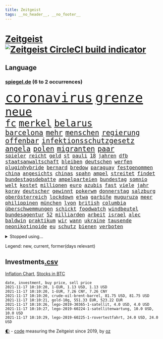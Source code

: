 ```yaml
---
title: Zeitgeist
tags: __no_header__, __no_footer__
---
```


# [Zeitgeist](https://oliz.io/zeitgeist/) [![Zeitgeist CircleCI build indicator](https://circleci.com/gh/ooz/zeitgeist.svg?style=shield)](https://circleci.com/gh/ooz/zeitgeist)

## Language

<h3><a href="https://www.spiegel.de" target="_blank">spiegel.de</a> (6 to 2 occurrences)</h3>
<p style="font-family:monospace">
<span style="font-size:32pt"><a href="news_links.html#coronavirus" class="current">coronavirus</a></span>
<span style="font-size:32pt"><a href="news_links.html#grenze" class="current">grenze</a></span>
<br>
<span style="font-size:27pt"><a href="news_links.html#neue" class="current">neue</a></span>
<br>
<span style="font-size:22pt"><a href="news_links.html#fc" class="current">fc</a></span>
<span style="font-size:22pt"><a href="news_links.html#merkel" class="current">merkel</a></span>
<span style="font-size:22pt"><a href="news_links.html#belarus" class="current">belarus</a></span>
<br>
<span style="font-size:17pt"><a href="news_links.html#barcelona" class="current">barcelona</a></span>
<span style="font-size:17pt"><a href="news_links.html#mehr" class="current">mehr</a></span>
<span style="font-size:17pt"><a href="news_links.html#menschen" class="current">menschen</a></span>
<span style="font-size:17pt"><a href="news_links.html#regierung" class="current">regierung</a></span>
<span style="font-size:17pt"><a href="news_links.html#offenbar" class="current">offenbar</a></span>
<span style="font-size:17pt"><a href="news_links.html#infektionsschutzgesetz" class="current">infektionsschutzgesetz</a></span>
<span style="font-size:17pt"><a href="news_links.html#angela" class="current">angela</a></span>
<span style="font-size:17pt"><a href="news_links.html#polen" class="current">polen</a></span>
<span style="font-size:17pt"><a href="news_links.html#migranten" class="current">migranten</a></span>
<span style="font-size:17pt"><a href="news_links.html#paar" class="current">paar</a></span>
<br>
<span style="font-size:12pt"><a href="news_links.html#spieler" class="current">spieler</a></span>
<span style="font-size:12pt"><a href="news_links.html#reicht" class="current">reicht</a></span>
<span style="font-size:12pt"><a href="news_links.html#geld" class="current">geld</a></span>
<span style="font-size:12pt"><a href="news_links.html#st" class="current">st</a></span>
<span style="font-size:12pt"><a href="news_links.html#pauli" class="current">pauli</a></span>
<span style="font-size:12pt"><a href="news_links.html#18" class="current">18</a></span>
<span style="font-size:12pt"><a href="news_links.html#jahren" class="current">jahren</a></span>
<span style="font-size:12pt"><a href="news_links.html#dfb" class="current">dfb</a></span>
<span style="font-size:12pt"><a href="news_links.html#staatsanwaltschaft" class="current">staatsanwaltschaft</a></span>
<span style="font-size:12pt"><a href="news_links.html#bleiben" class="current">bleiben</a></span>
<span style="font-size:12pt"><a href="news_links.html#deutschen" class="current">deutschen</a></span>
<span style="font-size:12pt"><a href="news_links.html#werfen" class="current">werfen</a></span>
<span style="font-size:12pt"><a href="news_links.html#pluginhybride" class="new">pluginhybride</a></span>
<span style="font-size:12pt"><a href="news_links.html#bernard" class="current">bernard</a></span>
<span style="font-size:12pt"><a href="news_links.html#bredow" class="new">bredow</a></span>
<span style="font-size:12pt"><a href="news_links.html#paraguay" class="current">paraguay</a></span>
<span style="font-size:12pt"><a href="news_links.html#festgenommen" class="current">festgenommen</a></span>
<span style="font-size:12pt"><a href="news_links.html#china" class="current">china</a></span>
<span style="font-size:12pt"><a href="news_links.html#angesichts" class="current">angesichts</a></span>
<span style="font-size:12pt"><a href="news_links.html#chinas" class="current">chinas</a></span>
<span style="font-size:12pt"><a href="news_links.html#spahn" class="current">spahn</a></span>
<span style="font-size:12pt"><a href="news_links.html#ampel" class="current">ampel</a></span>
<span style="font-size:12pt"><a href="news_links.html#streitet" class="current">streitet</a></span>
<span style="font-size:12pt"><a href="news_links.html#findet" class="current">findet</a></span>
<span style="font-size:12pt"><a href="news_links.html#bundestagsdebatte" class="current">bundestagsdebatte</a></span>
<span style="font-size:12pt"><a href="news_links.html#ampelparteien" class="current">ampelparteien</a></span>
<span style="font-size:12pt"><a href="news_links.html#bundestag" class="current">bundestag</a></span>
<span style="font-size:12pt"><a href="news_links.html#somnio" class="new">somnio</a></span>
<span style="font-size:12pt"><a href="news_links.html#welt" class="current">welt</a></span>
<span style="font-size:12pt"><a href="news_links.html#kostet" class="current">kostet</a></span>
<span style="font-size:12pt"><a href="news_links.html#millionen" class="current">millionen</a></span>
<span style="font-size:12pt"><a href="news_links.html#euro" class="current">euro</a></span>
<span style="font-size:12pt"><a href="news_links.html#azubis" class="current">azubis</a></span>
<span style="font-size:12pt"><a href="news_links.html#fast" class="current">fast</a></span>
<span style="font-size:12pt"><a href="news_links.html#viele" class="current">viele</a></span>
<span style="font-size:12pt"><a href="news_links.html#jahr" class="current">jahr</a></span>
<span style="font-size:12pt"><a href="news_links.html#koray" class="new">koray</a></span>
<span style="font-size:12pt"><a href="news_links.html#deutscher" class="current">deutscher</a></span>
<span style="font-size:12pt"><a href="news_links.html#gewinnt" class="current">gewinnt</a></span>
<span style="font-size:12pt"><a href="news_links.html#pokerwm" class="new">pokerwm</a></span>
<span style="font-size:12pt"><a href="news_links.html#donnerstag" class="current">donnerstag</a></span>
<span style="font-size:12pt"><a href="news_links.html#salzburg" class="current">salzburg</a></span>
<span style="font-size:12pt"><a href="news_links.html#oberösterreich" class="current">oberösterreich</a></span>
<span style="font-size:12pt"><a href="news_links.html#lockdown" class="current">lockdown</a></span>
<span style="font-size:12pt"><a href="news_links.html#etwa" class="current">etwa</a></span>
<span style="font-size:12pt"><a href="news_links.html#garbiñe" class="new">garbiñe</a></span>
<span style="font-size:12pt"><a href="news_links.html#muguruza" class="new">muguruza</a></span>
<span style="font-size:12pt"><a href="news_links.html#meer" class="current">meer</a></span>
<span style="font-size:12pt"><a href="news_links.html#philippinen" class="current">philippinen</a></span>
<span style="font-size:12pt"><a href="news_links.html#münchen" class="current">münchen</a></span>
<span style="font-size:12pt"><a href="news_links.html#lyon" class="current">lyon</a></span>
<span style="font-size:12pt"><a href="news_links.html#british" class="new">british</a></span>
<span style="font-size:12pt"><a href="news_links.html#columbia" class="new">columbia</a></span>
<span style="font-size:12pt"><a href="news_links.html#überschwemmungen" class="current">überschwemmungen</a></span>
<span style="font-size:12pt"><a href="news_links.html#schickt" class="current">schickt</a></span>
<span style="font-size:12pt"><a href="news_links.html#foodwatch" class="current">foodwatch</a></span>
<span style="font-size:12pt"><a href="news_links.html#windbeutel" class="new">windbeutel</a></span>
<span style="font-size:12pt"><a href="news_links.html#bundesagentur" class="new">bundesagentur</a></span>
<span style="font-size:12pt"><a href="news_links.html#52" class="current">52</a></span>
<span style="font-size:12pt"><a href="news_links.html#milliarden" class="current">milliarden</a></span>
<span style="font-size:12pt"><a href="news_links.html#arbeit" class="current">arbeit</a></span>
<span style="font-size:12pt"><a href="news_links.html#israel" class="current">israel</a></span>
<span style="font-size:12pt"><a href="news_links.html#alec" class="current">alec</a></span>
<span style="font-size:12pt"><a href="news_links.html#baldwin" class="current">baldwin</a></span>
<span style="font-size:12pt"><a href="news_links.html#praktikum" class="new">praktikum</a></span>
<span style="font-size:12pt"><a href="news_links.html#wir" class="current">wir</a></span>
<span style="font-size:12pt"><a href="news_links.html#wann" class="current">wann</a></span>
<span style="font-size:12pt"><a href="news_links.html#ukraine" class="current">ukraine</a></span>
<span style="font-size:12pt"><a href="news_links.html#tausende" class="current">tausende</a></span>
<span style="font-size:12pt"><a href="news_links.html#neonikotinoide" class="new">neonikotinoide</a></span>
<span style="font-size:12pt"><a href="news_links.html#eu" class="current">eu</a></span>
<span style="font-size:12pt"><a href="news_links.html#schutz" class="current">schutz</a></span>
<span style="font-size:12pt"><a href="news_links.html#bienen" class="current">bienen</a></span>
<span style="font-size:12pt"><a href="news_links.html#verboten" class="current">verboten</a></span>
</p>
<details>
<summary>Stopped using...</summary>
<p class="former" style="font-size:12pt">
arm(393) and(392) aufmerksamkeit(392) bereitet(392) libanon(392) schmeckt(392) suchte(392) verstößen(392) firma(391) fort(391) geschrieben(391) haftstrafe(391) kapitän(391) strafen(391) analyse(390) berühmt(390) entscheidungen(390) ideen(390) scheidet(390) schildert(390) stammen(390) taylor(390) zentrum(390) franziska(389) geholt(389) gewissen(389) giffey(389) herkunft(389) unruhen(389) bezeichnet(388) hubschrauber(388) interessiert(388) mario(388) respekt(388) schoss(388) schwangere(388) schweigen(388) verlief(388) österreichs(388) beantragen(387) dominiert(387) erfolgreiche(387) erneuter(387) frieden(387) gemeinden(387) islamistischen(387) kalifornien(387) kandidatinnen(387) konzernchef(387) legendären(387) maß(387) österreichischen(387) christoph(386) englische(386) erhoben(386) freigestellt(386) geduld(386) gekürt(386) gelernt(386) gerecht(386) jüngsten(386) leitung(386) lufthansa(386) marcel(386) misshandelt(386) scheiterte(386) sprang(386) spätestens(386) unionsfraktionschef(386) unrecht(386) vertreten(386) wald(386) ehren(385) erscheinen(385) literatur(385) lothar(385) magdeburg(385) maria(385) massiv(385) spielten(385) tode(385) usbehörden(385) usjustizministerium(385) volker(385) west(385) wofür(385) zensur(385) 99(384) anerkennen(384) beweisen(384) ikone(384) insekten(384) mordfall(384) persönliche(384) reiner(384) richten(384) ringt(384) russell(384) rutschen(384) verwirrung(384) weitergegeben(384) wolle(384) youtube(384) zurückgetreten(384) überzeugt(384) altmaier(383) astrazeneca(383) b(383) depressionen(383) flughäfen(383) gedreht(383) harter(383) haseloff(383) hunde(383) kassiert(383) mutige(383) selben(383) umstritten(383) zugunsten(383) asiatischen(382) bill(382) coronaschnelltests(382) dreht(382) einstigen(382) engagement(382) hauses(382) institut(382) konflikte(382) regierungspartei(382) räumen(382) schlimmsten(382) spaniens(382) tieren(382) vermeintliche(382) zunehmende(382) 19jährige(381) arbeitsbedingungen(381) aufnahme(381) beeinflussen(381) besseren(381) dahin(381) digitaler(381) erinnern(381) erziehung(381) fernen(381) geklärt(381) grünheide(381) kryptowährung(381) rassistischen(381) reden(381) schnee(381) südkorea(381) terrormiliz(381) umsetzen(381) verbreiten(381) fauci(380) kleiner(380) kleines(380) länderchefs(380) normalität(380) offensive(380) spanischen(380) stanley(380) verspielt(380) 125(379) atem(379) besserung(379) einzug(379) radsport(379) times(379) trainieren(379) umstrittener(379) weißen(379) anschläge(378) automobilgeschichte(378) begeisterten(378) beinahe(378) clinton(378) gelsenkirchen(378) härter(378) irren(378) kompliziert(378) toren(378) verschwanden(378) österreicher(378) 11000(377) aufgehoben(377) bilden(377) freund(377) hölle(377) oma(377) richtige(377) schlimmste(377) sächsischen(377) 1945(376) auswertung(376) fahrrad(376) galten(376) hob(376) lernt(376) modell(376) parlamentswahl(376) regt(376) umfragen(376) usschauspielerin(376) 900(375) anja(375) entwickeln(375) genauso(375) unseren(375) vorzeitige(375) zwischenzeitlich(375) bande(374) erfuhr(374) grundgesetz(374) grünenchef(374) jahrhundert(374) leitet(374) sexuell(374) steckte(374) ständig(374) uefa(374) virologen(374) überprüfen(374) aufgegeben(373) aufschwung(373) billie(373) erfunden(373) etliche(373) jene(373) klassiker(373) maximilian(373) schlicht(373) zuversichtlich(373) überholt(373) aufstellen(372) ausmaß(372) crash(372) dominic(372) einsetzen(372) geprüft(372) mick(372) rechtsaußen(372) robin(372) schwierig(372) christdemokraten(371) deutsches(371) ereignisse(371) porsche(371) spiegeltitelstory(371) verband(371) volle(371) zugelassenen(371) enge(370) entsetzt(370) fake(370) fakten(370) form(370) hürden(370) quer(370) schnellste(370) barbara(369) dar(369) demokratische(369) milliardenhöhe(369) offizielle(369) konsum(368) patient(368) tvserie(368) zahlte(368) zurücktreten(368) jürgen(367) mangel(367) ministerium(367) verklagen(367) 17jährige(366) kate(366) kunstwerk(366) rasen(366) womit(366) arminia(365) aufarbeitung(365) jahrestag(365) nase(365) schumacher(365) säugling(365) außerhalb(364) defensive(364) gesundheitsministerium(364) iphone(364) rechtzeitig(364) favorit(363) gekämpft(363) mülheim(363) sydney(363) großem(362) verhandeln(362) vorbereitung(362) feuert(361) hinten(361) impfstoffe(361) warfen(361) spenden(360) ämter(360) bürgerkrieg(359) erzielte(359) fehlern(359) fußballem(359) journalist(359) nationalteam(359) nebenbei(359) schrecken(359) älter(359) verheerend(358) lachen(357) landwirtschaft(357) america(356) beweise(356) einschränkung(356) drin(355) insolvenz(355) stört(355) halbe(354) sprachen(354) tansania(353) abgeschlossen(352) lebensgefährlich(350) skizziert(350) hinweis(348) mischung(348) vermissten(348) dr(347) reportage(347) schmerz(347) usbundesstaaten(347) benötigte(346) flughafens(346) intelligenz(346) fluss(345) kleinkind(345) rodrigo(345) runden(345) identität(344) flüchtete(343) gefecht(343) missachtung(343) beobachtung(342) georg(342) gläubige(341) knacken(341) bundesverfassungsgerichts(340) tyson(339) gesundheitliche(338) kontert(338) divers(337) karlsruhe(337) laufbahn(337) verhinderte(337) vorgenommen(337) geflohen(336) topspiel(336) zeitung(334) betrieben(333) ertrank(333) italienischer(332) klarheit(332) bbc(331) gewusst(331) nebenwirkungen(331) rückgängig(330) tragischen(330) 56(329) eingeliefert(328) existenz(328) fremden(327) gesetzlichen(327) empfinden(326) herauszufinden(325) sammeln(325) theoretisch(322) würdigung(320) schach(319) verweigerte(318) 32jährigen(317) berührt(317) politischer(317) inhaltlich(316) solches(315) grünenpolitikerin(310) hartz(310) leiter(309) interviews(308) spannung(308) hungern(306) rekorde(306) seniorin(304) souveränität(304) bundestagsabgeordnete(303) katzen(303) motivation(302) nordosten(301) berichtete(296) harmlos(293) louis(292) adler(290) stationiert(288) heimatland(287) dosis(286) aufgebot(282) testpflicht(281) ausbeutung(280) iv(280) blaue(276) infos(276) dokumentieren(271) lego(270) wiedervereinigung(270) taucher(269) oberhaupt(268) radsportler(268) sondersitzung(268) el(267) erleichtert(265) bergsteiger(263) gelöscht(263) bewerben(259) expräsidenten(258) hubert(256) staatsschutz(255) ausstellung(254) v(252) kannte(251) belästigt(250) geiselnahme(250) soldatinnen(250) stärkste(250) großstädten(248) konkreten(248) recherche(248) regierungsbildung(248) indiens(247) italiener(247) direkten(245) echter(245) rausch(243) medaille(242) übernahm(242) günstig(240) bischof(239) recherchiert(239) begleitete(237) belgier(237) zurückgekehrt(237) abbringen(236) bürgerrechtler(236) hilferuf(236) krimi(235) marsmission(235) email(234) duterte(230) universitäten(230) ausländischen(229) geimpften(229) orte(228) wildnis(228) paaren(227) tierschützer(227) redaktion(221) bälle(218) abgeschnitten(214) ermittlungsverfahren(213) topfavorit(213) erteilte(211) paralympics(211) anzutreten(210) ausrichten(210) angespült(209) wunde(208) zahlungsmittel(208) asyl(204) forciert(203) mitverantwortlich(203) bergung(202) kanadischen(200) 350(198) kellner(197) geehrt(191) schwimmstar(190) pflegen(187) zufriedener(187) gnabry(186) angeschaut(184) vereine(183) brian(182) baerbocks(181) massachusetts(180) jubel(179) loben(179) japanischen(178) einheiten(177) hamas(177) raúl(177) halbzeit(176) komme(176) motorrad(176) ungerecht(171) raumfahrt(170) blue(169) hofmann(169) origin(169) besonderes(166) seltenes(166) manta(164) 83(162) kriegsende(162) rekonstruktion(162) philippinischen(161) zurückzukehren(161) eigner(160) berücksichtigt(159) engagiert(159) mögliches(158) fronten(156) litten(156) ängste(155) kluft(154) abrechnung(153) bundesfinanzhof(153) erholen(153) grönland(152) ruinen(152) videoaufnahmen(151) gefälscht(150) energieagentur(149) parlamentswahlen(147) weser(147) akzeptieren(146) tank(146) revolutionieren(143) jüdisches(142) spitzen(142) testzentren(142) zugriff(142) fox(141) benzinpreis(140) formel1rennen(139) zerstörungen(139) kuntz(138) kopfschmerzen(137) laute(137) notlandung(137) sammelt(137) 60jähriger(136) ambitionierte(136) umfang(136) frühzeitig(135) gesichtserkennung(135) zentralbank(135) ausgebremst(134) formiert(134) zweifelhaften(134) ifoumfrage(133) längerer(133) träumt(133) asylanträge(132) materialmangel(132) schwäche(132) atommüll(131) engländer(131) vormittag(131) hunderttausenden(130) künstlerische(130) unseres(130) wundert(130) 77jährige(129) eingemischt(129) rücktrittsgesuch(129) jon(128) mitspielen(128) volk(127) alarmbereitschaft(126) deutschlandkoalition(126) geschlossenheit(126) guido(126) seither(126) 28jähriger(125) jamaika(125) pflegte(125) strobl(125) vorerkrankungen(125) ultrarechte(124) erhöhtes(123) präsidium(123) ressort(123) veröffentlichung(123) schämt(122) freute(121) krankheiten(121) mauerbau(121) mary(120) schimpft(120) täglichen(120) wesentlich(120) bahnt(119) demenz(118) düster(118) missbrauchsprozess(118) neugeborene(118) norwegische(118) ausgabe(117) verheerende(117) vorgänge(117) spitzenpolitiker(116) klimabericht(115) wahlbeteiligung(114) aufgebaut(113) axel(112) hindukusch(112) ki(112) miloš(112) mo(112) zeman(112) gerichtlich(111) stufen(111) bundeswehreinsatz(110) symptomen(110) zugestimmt(109) übertraf(109) aiwanger(108) leroy(107) linkenfraktionschef(107) phuket(107) sané(107) stilkritik(107) stockt(107) verfügen(107) schillerndsten(105) ed(104) verlassenen(104) waldbrand(104) wunderkind(104) gesungen(103) chaotischen(102) slowenien(102) außergewöhnliche(101) gedroht(101) medizinischer(101) ortskräfte(101) selbstkritisch(101) tadej(101) radprofis(100) zähne(100) 33jährige(99) bär(99) augsburger(98) coronasommer(98) pogačar(98) präsentierte(98) gewürdigt(97) litt(97) verleger(97) versehen(97) überflutungen(97) abschiedsbesuch(96) kronzeugen(96) wdr(96) buchen(95) c(95) radprofi(95) beinen(94) beirut(94) metall(94) schilderte(94) fachen(93) fluten(93) fury(93) lieferengpässen(93) winde(93) wmkampf(93) bergischen(92) leser(92) leserinnen(92) naturschutz(92) perfekten(92) regelwerk(92) sortiert(92) vertragsverlängerung(92) elternkolumne(91) evakuieren(91) finalen(91) kapitolsturm(91) komiker(91) rauch(91) superstars(91) untreue(91) körperlichen(90) mandat(90) schätzt(90) technischen(90) unionsparteien(90) bereitgestellt(89) cecilia(89) einsetzt(89) forschungsteam(89) jüngster(89) moscheen(89) stapfen(89) verschafften(89) verschwundene(89) havannasyndrom(88) kette(88) dankte(87) komfort(87) lästert(87) mysteriösen(87) verbraucherzentrale(87) anstatt(86) fertigte(86) irischer(86) jutta(86) schwerelosigkeit(86) vitra(86) vizepräsidentin(86) wohnwagen(86) garage(85) gibt's(85) handballer(85) handelsverband(85) henry(85) lautete(85) missbrauchsvorwürfe(85) supermarktregale(85) tu(85) zutritt(85) aneinander(84) assimilieren(84) erweisen(84) formel1pressestimmen(84) haar(84) kinderärzte(84) kisten(84) megan(84) spencer(84) supermärkte(84) beck(83) bemerkenswerter(83) ch(83) europäerinnen(83) lukrative(83) prägendsten(83) sturzfluten(83) dutertes(82) halfen(82) höchstwert(82) killer(82) notlanden(82) smartphoneindustrie(82) wetzlar(82) wohnmobil(82) 1964(81) abitur(81) nazizeit(81) psychiatrischen(81) truck(81) begreifen(80) coronapause(80) fürdie(80) nächte(80) rückkehrer(80) seltenheit(80) usstars(80) zuliebe(80) falschgeld(79) heiratsantrag(79) immunsystem(79) malariaimpfstoff(79) schuhe(79) akzeptiert(78) bahnkunden(78) langes(78) schwesterparteien(78) camping(77) dirk(77) ernteausfälle(77) geschwommen(77) israelischem(77) konzertfilm(77) marathon(77) mutterkonzerns(77) rechtsfehler(77) rätselhafte(77) soul(77) alaska(76) bankenaufseher(76) bye(76) einlegen(76) erfordert(76) haas(76) kandahar(76) klimaministerium(76) marsalek(76) sirenen(76) usstaaten(76) ächzen(76) are(75) beibringen(75) eindeutigen(75) kennzeichnen(75) populär(75) prekäre(75) zwischenfälle(75) coronagipfel(74) erkunden(74) körperliche(74) verlagschef(74) bemerkbar(73) geheimdienstchef(73) silbermedaille(73) sinfonien(73) stellvertreter(73) vorlauf(73) carrie(72) demonstrierten(72) jagger(72) lenken(72) reese(72) simulieren(72) witherspoon(72) aniston(71) antje(71) billigen(71) gestein(71) note(71) eilt(70) früherem(70) fußballverbände(70) gloria(70) gärtnern(70) günstiges(70) hartnäckig(70) kunduz(70) kärnten(70) köpfen(70) libanesischen(70) parkplätze(70) rützel(70) südsudan(70) anlage(69) hansjoachim(69) hochsprung(69) entschädigt(68) erdrutschen(68) grenzregime(68) heilbronn(68) jährt(68) lebenden(68) löschen(68) ökologischen(68) abflug(67) achtjährige(67) obergrenze(67) tödlichste(67) wanderung(67) übertragen(67) drehte(66) durchbricht(66) einspruch(66) gesa(66) aktiviert(65) bbckorrespondentin(65) erhofft(65) gewagt(65) kran(65) nacken(65) rainsford(65) weitverbreitete(65) bobic(64) coronatoten(64) eintreten(64) entdecker(64) geleakter(64) kelly(64) kult(64) kundschaft(64) labour(64) ligaspiel(64) resultat(64) satte(64) store(64) taifun(64) vorwurfs(64) we(64) cdupräsidium(63) düpiert(63) elena(63) elvis(63) gestreikt(63) materialengpässen(63) medaillenspiegel(63) polizeiwache(63) presley(63) zwölfjähriger(63) jungtiere(62) juristisches(62) lagebericht(62) leib(62) vorläufigen(62) dolmetscher(61) ergeben(61) katastrophaler(61) kompakte(61) steiles(61) grippeviren(60) komplizierte(60) kontaktpersonen(60) machine(60) verbrachte(60) verbrannt(60) wasserversorgung(60) artenvielfalt(59) ehen(59) heiße(59) müttern(59) uskünstler(59) zorn(59) craig(58) enthauptet(58) klopp(58) liverpools(58) rosen(58) rückruf(58) umgerechnet(58) uneingeschränkt(58) wissing(58) forschern(57) gesundheitswesen(57) kirk(57) reuter(57) schräg(57) staatsbesuch(57) teslagigafactory(57) 132(56) berufliches(56) hochdruck(56) immobilienpreise(56) knast(56) lieferschwierigkeiten(56) tankstellen(56) verletzungspause(56) algorithmen(55) beleben(55) buchpreis(55) ebolavirus(55) fiasko(55) migrationsgeschichte(55) predigt(55) samira(55) schlagzeuger(55) schnellster(55) steil(55) gefährde(54) heimspiel(54) immobilien(54) lkwfahrern(54) preiserhöhungen(54) retteten(54) tierwelt(54) universität(54) weihnachtsgeschäft(54) drummer(53) kriminalreporters(53) linkedin(53) nuklear(53) vegan(53) abfinden(52) behinderungen(52) betriebenen(52) investiert(52) kobra(52) krebszellen(52) ließe(52) male(52) zurückhaltung(52) architekten(50) emirat(50) fredi(50) stacheldrahtzaun(50) standard(50) 73(49) aufgegriffen(49) facebookkonzern(49) heidenheim(49) jetski(49) jetskifahrer(49) messungen(49) rettungsflüge(49) involviert(48) alpine(47) erhielten(47) hang(47) hawaii(47) peinliche(47) rotlichtviertel(47) schwachstellen(47) guide(46) heilmittel(46) kzgedenkstätte(46) weltberühmte(46) angehören(45) friedensnobelpreisträgerin(45) katastrophalen(45) lahmt(45) natascha(45) positionieren(45) teamkollegin(45) trotzen(45) zusage(45) abbau(44) dringender(44) imker(44) insektensterben(44) kaminski(44) lebende(44) modellprojekte(44) mops(44) riesenrad(44) spdvorsitzende(44) sportwagen(44) abgewendet(43) anschlags(43) fressen(43) hexen(43) hexerei(43) onehitwonder(43) schott(43) 1138(42) bayerischer(42) gewölbe(42) regale(42) windrädern(42) gelsenkirchener(41) grenzregion(41) innovationen(41) mitteilt(41) protests(41) royals(41) salvador(41) spielabbruch(41) straßenrennen(41) angeschlossen(40) blutspende(40) protokoll(40) rochen(40) beeinträchtigen(39) gelähmt(39) geständnis(39) herzschlaggesetz(39) hoffnungsträger(39) nahenden(39) vertieft(39) 81jähriger(38) abbrechen(38) finanzbeamter(38) lösungen(38) rotgrünroten(38) routine(38) startplatz(38) tierschutzgesetz(38) vereinen(37) 52jährigen(36) co₂ausstoß(36) diskriminierend(36) finanzlücke(36) fischers(36) flicks(36) grippe(36) klargestellt(36) lagers(36) saudiarabiens(36) spiegelkorrespondent(36) tabellenspitze(36) tuberkulose(36) ausreichende(35) bundesligatopspiel(35) heftigere(35) kuban(35) lazio(35) militärischer(35) parteikollegen(35) stillstand(35) tilman(35) verzichtete(35) wiederholung(35) aschewolke(34) geschlechter(34) ordnete(34) pakete(34) 81jährige(33) gemeinsamkeiten(33) ifo(33) kaution(33) sponsert(33) vorteil(32) wiens(32) wohnungsnot(32) gasversorger(31) gesuche(31) komplott(31) pflichten(31) politikbetrieb(31) sparte(31) umgebracht(31) ableger(30) bekräftigt(30) erklärungen(30) erzbischof(30) euländern(30) feministisch(30) gestimmt(30) jamaikakoalition(30) kursieren(30) nobelpreisträger(30) weltraumtourismus(30) wertet(30) zugehörigkeit(30) großbank(29) interviewen(29) türsteher(29) angezündet(28) durchgefallen(28) heikle(28) morgan(28) rätselt(28) spitzenspiel(28) syrers(28) verbrauchern(28) fälschung(27) sanierung(27) tweets(27) feminismus(26) batman(25) blödsinn(25) engem(25) englisch(25) exbürgermeister(25) manövern(25) richtern(25) weißes(25) wählten(25) älteste(25) gasmarkt(24) hadern(24) immobilienriesen(24) joy(24) krisenkonzern(24) rheinneckarkreis(24) unheimliche(24) weltbank(24) balkon(23) erneuerung(23) rückschlägen(23) beeinflusst(22) beratungen(22) beugen(22) genügt(22) kathedrale(22) mischen(22) texanischen(22) ähnlicher(22) angesprochen(21) barriere(21) dachau(21) gehofft(21) heizung(21) putzplan(21) verbindliche(21) 250000(20) 9000(20) beider(20) betrugsvorwürfe(20) brennstoff(20) drogenkrieg(20) ehrung(20) emotionen(20) epische(20) erneuerbaren(20) fluglinie(20) gratuliert(20) migrant(20) polenz(20) rechtsextremist(20) ruprecht(20) traurigkeit(20) weinsberg(20) zinszahlung(20) ärmeren(20) coldplay(19) eruptionen(19) krankenkassen(19) lavastrom(19) profiliertesten(19) rucksack(19) wahltag(19) warteschlangen(19) wesen(19) berlinwahl(18) direkte(18) lieferwagen(18) populisten(18) schüller(18) sondierungen(18) spezielle(18) staatengemeinschaft(18) steilvorlage(18) haifa(17) heinrich(17) kollaboration(17) überalterung(17) erleben(16) fanartikel(16) freiewählerchef(16) grippeimpfung(16) kongo(16) londonerin(16) mockridge(16) erik(15) kosteten(15) landeswahlleiterin(15) malottki(15) manipulationsvorwürfen(15) usjustiz(15) vermutete(15) billionenschweren(14) europapokal(14) hyperschallrakete(14) inhaltliche(14) kläger(14) libanons(14) meistens(14) sondierungsgesprächen(14) verständigt(14) vorlage(14) agent(13) filmteam(13) gleichermaßen(13) ig(13) nobelpreis(13) witze(13) övp(13) 93(12) arbeitgebern(12) diskussionskultur(12) entwickler(12) sondierungsgespräche(12) todesopfern(12) wortführer(12) arbeitskräften(11) benzinkrise(11) davidstern(11) grundlegende(11) götz(11) nimm(11) schiitischen(11) straftätern(11) tüfteln(11) verhaltener(11)
</p>
</details>
<p>Legend: <span class="new">new</span>, <span class="current">current</span>, <span class="former">former(days relevant)</span></p>

## Investments[.csv](investments.csv)

[Inflation Chart](https://inflationchart.com),
[Stocks in BTC](https://stonksinbtc.xyz/)

```
date, investment, buy price, sell price
2021-11-17 10:10:20, 1-EUR, 1.13 USD, 1.13 USD
2021-11-17 10:10:20, 1-EUR, 7.26 CNY, 7.26 CNY
2021-11-17 10:10:20, crude-oil-brent-barrel, 81.75 USD, 81.75 USD
2021-11-17 10:10:21, gold-10g, 551.33 EUR, 523.22 EUR
2021-11-17 10:10:26, lego-2019-30365-1-satellit, 4.0 USD, 4.0 USD
2021-11-17 10:10:27, lego-2019-60224-1-satellitenwartung, 10.0 USD, 10.0 USD
2021-11-17 10:10:29, lego-2019-60225-1-rovertestfahrt, 24.0 USD, 24.0 USD
```

<footer>
<a href="javascript:toggleTheme()" class="nav">🌓</a>
- <a href="https://github.com/ooz/zeitgeist">code</a> measuring the Zeitgeist since 2019, by <a href="https://oliz.io">oz</a>
</footer>
